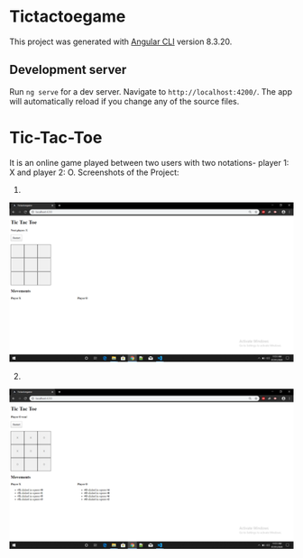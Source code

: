 # Tictactoegame

This project was generated with [Angular CLI](https://github.com/angular/angular-cli) version 8.3.20.

## Development server

Run `ng serve` for a dev server. Navigate to `http://localhost:4200/`. The app will automatically reload if you change any of the source files.

# Tic-Tac-Toe
  It is an online game played between two users with two notations- player 1: X and player 2: O.
  Screenshots of the Project:
  
  1. 
  ![Screenshot](screenshots/s1.png)

  2. 
  ![Screenshot](screenshots/s2.png)
  



